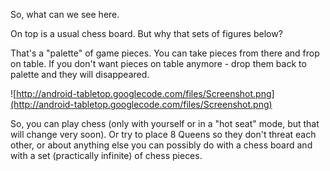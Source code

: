 So, what can we see here.

On top is a usual chess board. But why that sets of figures below?

That's a "palette" of game pieces. You can take pieces from there and frop on table. If you don't want pieces on table anymore - drop them back to palette and they will disappeared.

![http://android-tabletop.googlecode.com/files/Screenshot.png](http://android-tabletop.googlecode.com/files/Screenshot.png)

So, you can play chess (only with yourself or in a "hot seat" mode, but that will change very soon). Or try to place 8 Queens so they don't threat each other, or about anything else you can possibly do with a chess board and with a set (practically infinite) of chess pieces.